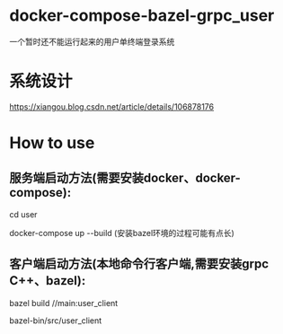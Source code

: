 # docker-compose-bazel-grpc_user
一个暂时还不能运行起来的用户单终端登录系统


# 系统设计
https://xiangou.blog.csdn.net/article/details/106878176

# How to use
## 服务端启动方法(需要安装docker、docker-compose):
cd user 

docker-compose up --build (安装bazel环境的过程可能有点长) 

## 客户端启动方法(本地命令行客户端,需要安装grpc C++、bazel):
bazel build //main:user_client 

bazel-bin/src/user_client
